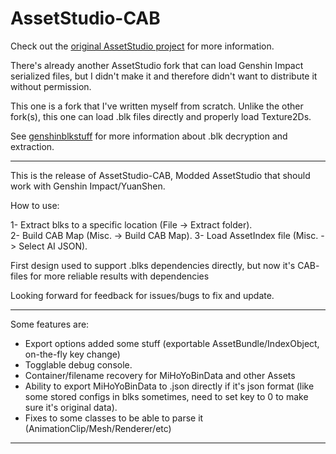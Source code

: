 # AssetStudio-CAB
Check out the [original AssetStudio project](https://github.com/Perfare/AssetStudio) for more information.

There's already another AssetStudio fork that can load Genshin Impact serialized files, but I didn't make it and therefore didn't want to distribute it without permission.

This one is a fork that I've written myself from scratch. Unlike the other fork(s), this one can load .blk files directly and properly load Texture2Ds.

See [genshinblkstuff](https://github.com/khang06/genshinblkstuff) for more information about .blk decryption and extraction.

_____________________________________________________________________________________________________________________________
This is the release of AssetStudio-CAB, Modded AssetStudio that should work with Genshin Impact/YuanShen.

How to use:

1- Extract blks to a specific location (File -> Extract folder).                                                             
2- Build CAB Map (Misc. -> Build CAB Map).
3- Load AssetIndex file (Misc. -> Select AI JSON).

First design used to support .blks dependencies directly, but now it's CAB- files for more reliable results with dependencies

Looking forward for feedback for issues/bugs to fix and update.
_____________________________________________________________________________________________________________________________

Some features are:

- Export options added some stuff (exportable AssetBundle/IndexObject, on-the-fly key change)
- Togglable debug console.
- Container/filename recovery for MiHoYoBinData and other Assets
- Ability to export MiHoYoBinData to .json directly if it's json format (like some stored configs in blks sometimes, need to set key to 0 to make sure it's original data).
- Fixes to some classes to be able to parse it (AnimationClip/Mesh/Renderer/etc)

_____________________________________________________________________________________________________________________________
